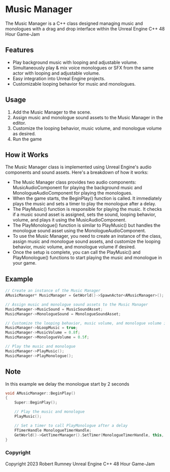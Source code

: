 # Music Manager

The Music Manager is a C++ class designed managing music and monologues with a drag and drop interface within the Unreal Engine C++ 48 Hour Game-Jam

## Features

- Play background music with looping and adjustable volume.
- Simultaneously play & mix voice monologues or SFX from the same actor with looping and adjustable volume.
- Easy integration into Unreal Engine projects.
- Customizable looping behavior for music and monologues.

## Usage

1. Add the Music Manager to the scene.
2. Assign music and monologue sound assets to the Music Manager in the editor.
3. Customize the looping behavior, music volume, and monologue volume as desired.
4. Run the game 

## How it Works

The Music Manager class is implemented using Unreal Engine's audio components and sound assets. Here's a breakdown of how it works:

- The Music Manager class provides two audio components: MusicAudioComponent for playing the background music and MonologueAudioComponent for playing the monologues.
- When the game starts, the BeginPlay() function is called. It immediately plays the music and sets a timer to play the monologue after a delay.
- The PlayMusic() function is responsible for playing the music. It checks if a music sound asset is assigned, sets the sound, looping behavior, volume, and plays it using the MusicAudioComponent.
- The PlayMonologue() function is similar to PlayMusic() but handles the monologue sound asset using the MonologueAudioComponent.
- To use the Music Manager, you need to create an instance of the class, assign music and monologue sound assets, and customize the looping behavior, music volume, and monologue volume if desired.
- Once the setup is complete, you can call the PlayMusic() and PlayMonologue() functions to start playing the music and monologue in your game.

## Example

```cpp
// Create an instance of the Music Manager
AMusicManager* MusicManager = GetWorld()->SpawnActor<AMusicManager>();

// Assign music and monologue sound assets to the Music Manager
MusicManager->MusicSound = MusicSoundAsset;
MusicManager->MonologueSound = MonologueSoundAsset;

// Customize the looping behavior, music volume, and monologue volume if desired
MusicManager->bLoopMusic = true;
MusicManager->MusicVolume = 0.8f;
MusicManager->MonologueVolume = 0.5f;

// Play the music and monologue
MusicManager->PlayMusic();
MusicManager->PlayMonologue();
```

## Note

In this example we delay the monologue start by 2 seconds
```cpp
void AMusicManager::BeginPlay()
{
    Super::BeginPlay();

    // Play the music and monologue
    PlayMusic();

    // Set a timer to call PlayMonologue after a delay
    FTimerHandle MonologueTimerHandle;
    GetWorld()->GetTimerManager().SetTimer(MonologueTimerHandle, this, &AMusicManager::PlayMonologue, 2.0f, false);
}
```

### Copyright
Copyright 2023 Robert Rumney Unreal Engine C++ 48 Hour Game-Jam
